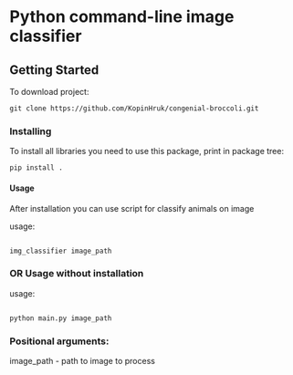 # Python command-line image classifier


## Getting Started

To download project:
```
git clone https://github.com/KopinHruk/congenial-broccoli.git 
```


### Installing
To install all libraries you need to use this package, print in package tree: 

```
pip install .
```

#### Usage

After installation you can use script for classify animals on image


usage:
```

img_classifier image_path
```

### OR Usage without installation

usage:
```

python main.py image_path

```

### Positional arguments:
  image_path            -  path to image to process


